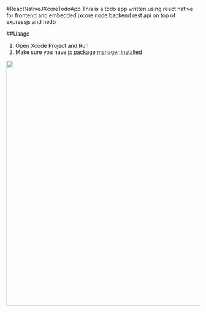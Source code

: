 #ReactNativeJXcoreTodoApp
This is a todo app written using react native 
for frontend and embedded jxcore node backend 
rest api on top of expressjs and nedb

##Usage
1. Open Xcode Project and Run
2. Make sure you have [jx package manager installed](http://jxcore.com/package-manager/)
 
 <img src="http://agenthunt.github.io/images/reactnativejxcoretodoapp.gif"  height="640"></img>

